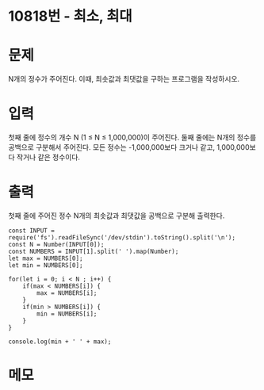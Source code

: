 # 10818번 - 최소, 최대


# 문제
N개의 정수가 주어진다. 이때, 최솟값과 최댓값을 구하는 프로그램을 작성하시오.

# 입력
첫째 줄에 정수의 개수 N (1 ≤ N ≤ 1,000,000)이 주어진다. 둘째 줄에는 N개의 정수를 공백으로 구분해서 주어진다. 모든 정수는 -1,000,000보다 크거나 같고, 1,000,000보다 작거나 같은 정수이다.

# 출력
첫째 줄에 주어진 정수 N개의 최솟값과 최댓값을 공백으로 구분해 출력한다.
```
const INPUT = require('fs').readFileSync('/dev/stdin').toString().split('\n');
const N = Number(INPUT[0]);
const NUMBERS = INPUT[1].split(' ').map(Number);
let max = NUMBERS[0];
let min = NUMBERS[0];

for(let i = 0; i < N ; i++) {
    if(max < NUMBERS[i]) {
        max = NUMBERS[i];
    }
    if(min > NUMBERS[i]) {
        min = NUMBERS[i];
    }
}

console.log(min + ' ' + max);
```

# 메모
